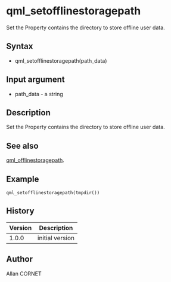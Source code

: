 

# qml_setofflinestoragepath

Set the Property contains the directory to store offline user data.

## Syntax

- qml_setofflinestoragepath(path_data)

## Input argument

 - path_data - a string

## Description


  <p>Set the Property contains the directory to store offline user data.</p>


## See also

[qml_offlinestoragepath](qml_offlinestoragepath.md).
## Example

```Nelson
qml_setofflinestoragepath(tmpdir())
```

## History

|Version|Description|
|------|------|
|1.0.0|initial version|


## Author

Allan CORNET



